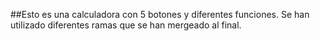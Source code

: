 ##Esto es una calculadora con 5 botones y diferentes funciones. Se han utilizado diferentes ramas que se han mergeado al final.

